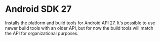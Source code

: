 # Android SDK 27

Installs the platform and build tools for Android API 27. It's possible to use newer build tools with an older API, but for now the build tools will match the API for organizational purposes.
